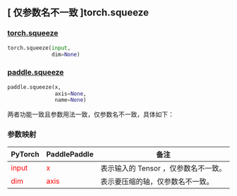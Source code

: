 ## [ 仅参数名不一致 ]torch.squeeze
### [torch.squeeze](https://pytorch.org/docs/stable/generated/torch.squeeze.html?highlight=squeeze#torch.squeeze)

```python
torch.squeeze(input,
              dim=None)
```

### [paddle.squeeze](https://www.paddlepaddle.org.cn/documentation/docs/zh/develop/api/paddle/squeeze_cn.html#squeeze)

```python
paddle.squeeze(x,
               axis=None,
               name=None)
```

两者功能一致且参数用法一致，仅参数名不一致，具体如下：
### 参数映射
| PyTorch       | PaddlePaddle | 备注                                                   |
| ------------- | ------------ | ------------------------------------------------------ |
| <font color='red'> input </font> | <font color='red'> x </font> | 表示输入的 Tensor ，仅参数名不一致。  |
| <font color='red'> dim </font> | <font color='red'> axis </font> | 表示要压缩的轴，仅参数名不一致。  |
